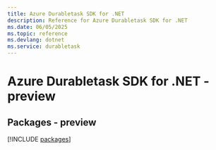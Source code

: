 ```yaml
---
title: Azure Durabletask SDK for .NET
description: Reference for Azure Durabletask SDK for .NET
ms.date: 06/05/2025
ms.topic: reference
ms.devlang: dotnet
ms.service: durabletask
---
```

# Azure Durabletask SDK for .NET - preview
## Packages - preview
[!INCLUDE [packages](durabletask-index.md)]